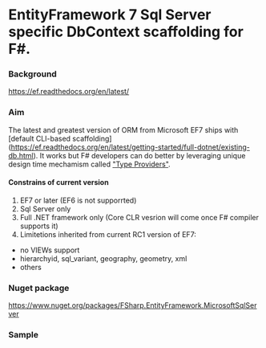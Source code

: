 # EntityFramework 7 Sql Server specific DbContext scaffolding for F#.

### Background

https://ef.readthedocs.org/en/latest/

### Aim

The latest and greatest version of ORM from Microsoft EF7 ships with [default CLI-based scaffolding] (https://ef.readthedocs.org/en/latest/getting-started/full-dotnet/existing-db.html). It works but F#
developers can do better by leveraging unique design time mechamism called ["Type Providers"](https://msdn.microsoft.com/en-us/library/hh156509.aspx).

#### Constrains of current version 

1. EF7 or later (EF6 is not supporrted)
2. Sql Server only
3. Full .NET framework only (Core CLR vesrion will come once F# compiler supports it)
4. Limitetions inherited from current RC1 version of EF7: 
  - no VIEWs support
  - hierarchyid, sql_variant, geography, geometry, xml
  - others



### Nuget package 

https://www.nuget.org/packages/FSharp.EntityFramework.MicrosoftSqlServer

### Sample
